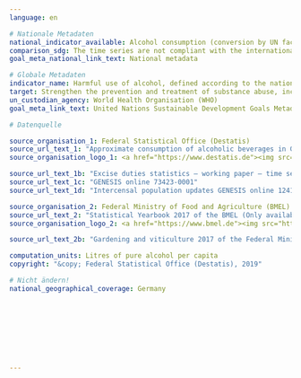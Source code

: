 ```yaml
---
language: en

# Nationale Metadaten
national_indicator_available: Alcohol consumption (conversion by UN factors) <br> Alcohol consumption (conversion by national factors)
comparison_sdg: The time series are not compliant with the international metadata description.
goal_meta_national_link_text: National metadata

# Globale Metadaten
indicator_name: Harmful use of alcohol, defined according to the national context as alcohol per capita consumption (aged 15 years and older) within a calendar year in litres of pure alcohol
target: Strengthen the prevention and treatment of substance abuse, including narcotic drug abuse and harmful use of alcohol
un_custodian_agency: World Health Organisation (WHO)
goal_meta_link_text: United Nations Sustainable Development Goals Metadata

# Datenquelle

source_organisation_1: Federal Statistical Office (Destatis)
source_url_text_1: "Approximate consumption of alcoholic beverages in Germany (Only available in German)<br>-Excise duties statistics – working paper – time series (Only available in German)"
source_organisation_logo_1: <a href="https://www.destatis.de"><img src="https://g205sdgs.github.io/sdg-indicators/public/LogosEn/destatis.png" alt="Logo Destatis" /></a>

source_url_text_1b: "Excise duties statistics – working paper – time series (Only available in German)"
source_url_text_1c: "GENESIS online 73423-0001"
source_url_text_1d: "Intercensal population updates GENESIS online 12411-0040"

source_organisation_2: Federal Ministry of Food and Agriculture (BMEL)
source_url_text_2: "Statistical Yearbook 2017 of the BMEL (Only available in German)"
source_organisation_logo_2: <a href="https://www.bmel.de"><img src="https://g205sdgs.github.io/sdg-indicators/public/LogosEn/bmel.png" alt="Logo BMEL" /></a>

source_url_text_2b: "Gardening and viticulture 2017 of the Federal Ministry of Food and Agriculture (Only available in German)"

computation_units: Litres of pure alcohol per capita
copyright: "&copy; Federal Statistical Office (Destatis), 2019"

# Nicht ändern!
national_geographical_coverage: Germany









---
```

